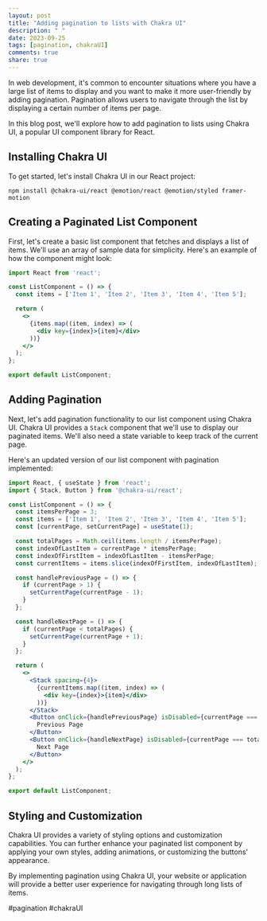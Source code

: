 ```yaml
---
layout: post
title: "Adding pagination to lists with Chakra UI"
description: " "
date: 2023-09-25
tags: [pagination, chakraUI]
comments: true
share: true
---
```


In web development, it's common to encounter situations where you have a large list of items to display and you want to make it more user-friendly by adding pagination. Pagination allows users to navigate through the list by displaying a certain number of items per page.

In this blog post, we'll explore how to add pagination to lists using Chakra UI, a popular UI component library for React.

## Installing Chakra UI

To get started, let's install Chakra UI in our React project:

```shell
npm install @chakra-ui/react @emotion/react @emotion/styled framer-motion
```

## Creating a Paginated List Component

First, let's create a basic list component that fetches and displays a list of items. We'll use an array of sample data for simplicity. Here's an example of how the component might look:

```jsx
import React from 'react';

const ListComponent = () => {
  const items = ['Item 1', 'Item 2', 'Item 3', 'Item 4', 'Item 5'];

  return (
    <>
      {items.map((item, index) => (
        <div key={index}>{item}</div>
      ))}
    </>
  );
};

export default ListComponent;
```

## Adding Pagination

Next, let's add pagination functionality to our list component using Chakra UI. Chakra UI provides a `Stack` component that we'll use to display our paginated items. We'll also need a state variable to keep track of the current page.

Here's an updated version of our list component with pagination implemented:

```jsx
import React, { useState } from 'react';
import { Stack, Button } from '@chakra-ui/react';

const ListComponent = () => {
  const itemsPerPage = 3;
  const items = ['Item 1', 'Item 2', 'Item 3', 'Item 4', 'Item 5'];
  const [currentPage, setCurrentPage] = useState(1);

  const totalPages = Math.ceil(items.length / itemsPerPage);
  const indexOfLastItem = currentPage * itemsPerPage;
  const indexOfFirstItem = indexOfLastItem - itemsPerPage;
  const currentItems = items.slice(indexOfFirstItem, indexOfLastItem);

  const handlePreviousPage = () => {
    if (currentPage > 1) {
      setCurrentPage(currentPage - 1);
    }
  };

  const handleNextPage = () => {
    if (currentPage < totalPages) {
      setCurrentPage(currentPage + 1);
    }
  };

  return (
    <>
      <Stack spacing={4}>
        {currentItems.map((item, index) => (
          <div key={index}>{item}</div>
        ))}
      </Stack>
      <Button onClick={handlePreviousPage} isDisabled={currentPage === 1}>
        Previous Page
      </Button>
      <Button onClick={handleNextPage} isDisabled={currentPage === totalPages}>
        Next Page
      </Button>
    </>
  );
};

export default ListComponent;
```

## Styling and Customization

Chakra UI provides a variety of styling options and customization capabilities. You can further enhance your paginated list component by applying your own styles, adding animations, or customizing the buttons' appearance.

By implementing pagination using Chakra UI, your website or application will provide a better user experience for navigating through long lists of items.

#pagination #chakraUI